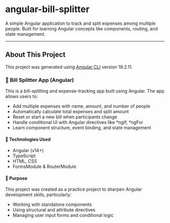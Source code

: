 # angular-bill-splitter

A simple Angular application to track and split expenses among multiple people. Built for learning Angular concepts like components, routing, and state management.

---

## About This Project

This project was generated using [Angular CLI](https://github.com/angular/angular-cli) version 19.2.11.

<h3>💸 Bill Splitter App (Angular)</h3>
This is a bill-splitting and expense-tracking app built using Angular. The app allows users to:

<ul>
<li>Add multiple expenses with name, amount, and number of people</li>

<li>Automatically calculate total expenses and split amount</li>

<li>Reset or start a new bill when participants change</li>

<li>Handle conditional UI with Angular directives like *ngIf, *ngFor</li>

<li>Learn component structure, event binding, and state management</li>
</ul>

<h4>🚀 Technologies Used</h4>
<ul>
<li>Angular (v14+)</li>

<li>TypeScript</li>

<li>HTML, CSS</li>

<li>FormsModule & RouterModule</li>
</ul>

<h4>🎯 Purpose</h4>
This project was created as a practice project to sharpen Angular development skills, particularly:
<ul>
<li>Working with standalone components</li>

<li>Using structural and attribute directives</li>

<li>Managing user input forms and conditional logic</li>
</ul>
